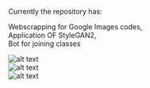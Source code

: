 Currently the repository has:

Webscrapping for Google Images codes,<br />
Application OF StyleGAN2,<br />
Bot for joining classes <br />



![alt text](image1.png)<br />
![alt text](image3.png)<br />
![alt text](image2.png)<br />
